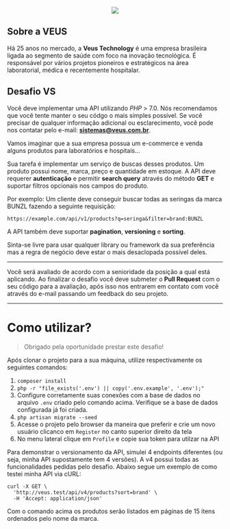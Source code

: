 <p align="center">
    <img src="https://i.imgur.com/2LUR2yy.png">
</p>

## Sobre a VEUS

Há 25 anos no mercado, a **Veus Technology** é uma empresa brasileira ligada ao segmento de saúde com foco na inovação tecnológica. É responsável por vários projetos pioneiros e estratégicos na área laboratorial, médica e recentemente hospitalar.

## Desafio VS

Você deve implementar uma API utilizando *PHP* > 7.0. Nós recomendamos que você tente manter o seu códgo o mais simples possível. Se você precisar de qualquer informação adicional ou esclarecimento, você pode nos contatar pelo e-mail: **sistemas@veus.com.br**.

Vamos imaginar que a sua empresa possua um e-commerce e venda alguns produtos para laboratórios e hospitais...

Sua tarefa é implementar um serviço de buscas desses produtos. Um produto possui nome, marca, preço e quantidade em estoque.
A API deve requerer **autenticação** e permitir __search query__ através do método **GET** e suportar filtros opcionais nos campos do produto.

Por exemplo: Um cliente deve conseguir buscar todas as seringas da marca BUNZL fazendo a seguinte requisição:

`https://example.com/api/v1/products?q=seringa&filter=brand:BUNZL`

A API também deve suportar __pagination__, __versioning__ e __sorting__.

Sinta-se livre para usar qualquer library ou framework da sua preferência mas a regra de negócio deve estar o mais desaclopada possível deles.

---
Você será avaliado de acordo com a senioridade da posição a qual está aplicando. Ao finalizar o desafio você deve submeter o **Pull Request** com o seu código para a avaliação, após isso nos entrarem em contato com você através do e-mail passando um feedback do seu projeto.

---

# Como utilizar?

> Obrigado pela oportunidade prestar este desafio!

Após clonar o projeto para a sua máquina, utilize respectivamente os seguintes comandos:

 1. `composer install`
 2. `php -r "file_exists('.env') || copy('.env.example', '.env');"`
 3. Configure corretamente suas conexões com a base de dados no arquivo `.env` criado pelo comando acima. Verifique se a base de dados configurada já foi criada. 
 4. `php artisan migrate --seed`
 5. Acesse o projeto pelo browser da maneira que preferir e crie um novo usuário clicanco em `Register` no canto superior direito da tela
 6. No menu lateral clique em `Profile` e copie sua token para utilzar na API

Para demonstrar o versionamento da API, simulei 4 endpoints diferentes (ou seja, minha API supostamente tem 4 versões). A v4 possui todas as funcionalidades pedidas pelo desafio. Abaixo segue um exemplo de como testei minha API via cURL:

```cURL
curl -X GET \
  'http://veus.test/api/v4/products?sort=brand' \
  -H 'Accept: application/json'
```

Com o comando acima os produtos serão listados em páginas de 15 itens ordenados pelo nome da marca.